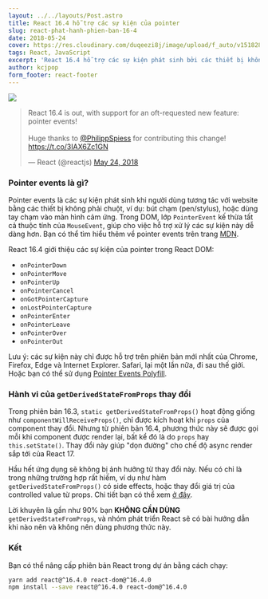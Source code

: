```yaml
---
layout: ../../layouts/Post.astro
title: React 16.4 hỗ trợ các sự kiện của pointer
slug: react-phat-hanh-phien-ban-16-4
date: 2018-05-24
cover: https://res.cloudinary.com/duqeezi8j/image/upload/f_auto/v1518288221/blog-4_udbwwy.jpg
tags: React, JavaScript
excerpt: 'React 16.4 hỗ trợ các sự kiện phát sinh bởi các thiết bị không phải chuột như bút chạm, stylus... Ngoài ra, phiên bản này cũng thay đổi hành vi của phương thức`getDerivedStateFromProps`.'
author: kcjpop
form_footer: react-footer
---
```


![](https://res.cloudinary.com/duqeezi8j/image/upload/f_auto/v1518288221/blog-4_udbwwy.jpg)

<blockquote class="twitter-tweet" data-lang="en"><p lang="en" dir="ltr">React 16.4 is out, with support for an oft-requested new feature: pointer events!<br><br>Huge thanks to <a href="https://twitter.com/PhilippSpiess?ref_src=twsrc%5Etfw">@PhilippSpiess</a> for contributing this change! <a href="https://t.co/3IAX6Zc1GN">https://t.co/3IAX6Zc1GN</a></p>&mdash; React (@reactjs) <a href="https://twitter.com/reactjs/status/999458533518131200?ref_src=twsrc%5Etfw">May 24, 2018</a></blockquote>
<script async src="https://platform.twitter.com/widgets.js" charset="utf-8"></script>

### Pointer events là gì?

Pointer events là các sự kiện phát sinh khi người dùng tương tác với website bằng các thiết bị không phải chuột, ví dụ: bút chạm (pen/stylus), hoặc dùng tay chạm vào màn hình cảm ứng. Trong DOM, lớp `PointerEvent` kế thừa tất cả thuộc tính của `MouseEvent`, giúp cho việc hỗ trợ xử lý các sự kiện này dễ dàng hơn. Bạn có thể tìm hiểu thêm về pointer events trên trang [MDN](https://developer.mozilla.org/en-US/docs/Web/API/Pointer_events).

React 16.4 giới thiệu các sự kiện của pointer trong React DOM:

- `onPointerDown`
- `onPointerMove`
- `onPointerUp`
- `onPointerCancel`
- `onGotPointerCapture`
- `onLostPointerCapture`
- `onPointerEnter`
- `onPointerLeave`
- `onPointerOver`
- `onPointerOut`

Lưu ý: các sự kiện này chỉ được hỗ trợ trên phiên bản mới nhất của Chrome, Firefox, Edge và Internet Explorer. Safari, lại một lần nữa, đi sau thế giới. Hoặc bạn có thể sử dụng [Pointer Events Polyfill](https://github.com/jquery/PEP).

### Hành vi của `getDerivedStateFromProps` thay đổi

Trong phiên bản 16.3, `static getDerivedStateFromProps()` hoạt động giống như `componentWillReceiveProps()`, chỉ được kích hoạt khi `props` của component thay đổi. Nhưng từ phiên bản 16.4, phương thức này sẽ được gọi mỗi khi component được render lại, bất kể đó là do `props` hay `this.setState()`. Thay đổi này giúp "dọn đường" cho chế độ async render sắp tới của React 17.

Hầu hết ứng dụng sẽ không bị ảnh hưởng từ thay đổi này. Nếu có chỉ là trong những trường hợp rất hiếm, ví dụ như hàm `getDerivedStateFromProps()` có side effects, hoặc thay đổi giá trị của controlled value từ props. Chi tiết bạn có thể xem [ở đây](https://reactjs.org/blog/2018/05/23/react-v-16-4.html#bugfix-for-getderivedstatefromprops).

Lời khuyên là gần như 90% bạn **KHÔNG CẦN DÙNG** `getDerivedStateFromProps`, và nhóm phát triển React sẽ có bài hướng dẫn khi nào nên và không nên dùng phương thức này.

### Kết

Bạn có thể nâng cấp phiên bản React trong dự án bằng cách chạy:

```bash
yarn add react@^16.4.0 react-dom@^16.4.0
npm install --save react@^16.4.0 react-dom@^16.4.0
```
